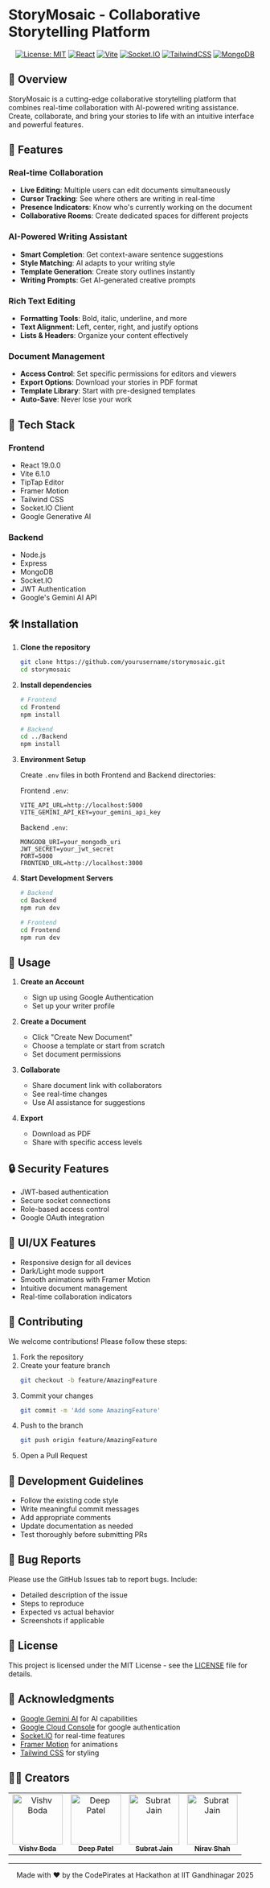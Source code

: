 # StoryMosaic - Collaborative Storytelling Platform

<div align="center">
<!--   <img src="./favicon.ico" alt="StoryMosaic Logo" width="200"/> -->
  
  [![License: MIT](https://img.shields.io/badge/License-MIT-blue.svg)](https://opensource.org/licenses/MIT)
  [![React](https://img.shields.io/badge/React-19.0.0-61dafb.svg)](https://reactjs.org/)
  [![Vite](https://img.shields.io/badge/Vite-6.1.0-646cff.svg)](https://vitejs.dev/)
  [![Socket.IO](https://img.shields.io/badge/Socket.IO-4.8.1-010101.svg)](https://socket.io/)
  [![TailwindCSS](https://img.shields.io/badge/Tailwind-3.4.17-38bdf8.svg)](https://tailwindcss.com/)
  [![MongoDB](https://img.shields.io/badge/MongoDB-7.8.6-4db33d.svg)](https://www.mongodb.com/)
</div>

## 🎯 Overview

StoryMosaic is a cutting-edge collaborative storytelling platform that combines real-time collaboration with AI-powered writing assistance. Create, collaborate, and bring your stories to life with an intuitive interface and powerful features.

## 🌟 Features

### Real-time Collaboration
- **Live Editing**: Multiple users can edit documents simultaneously
- **Cursor Tracking**: See where others are writing in real-time
- **Presence Indicators**: Know who's currently working on the document
- **Collaborative Rooms**: Create dedicated spaces for different projects

### AI-Powered Writing Assistant
- **Smart Completion**: Get context-aware sentence suggestions
- **Style Matching**: AI adapts to your writing style
- **Template Generation**: Create story outlines instantly
- **Writing Prompts**: Get AI-generated creative prompts

### Rich Text Editing
- **Formatting Tools**: Bold, italic, underline, and more
- **Text Alignment**: Left, center, right, and justify options
- **Lists & Headers**: Organize your content effectively

### Document Management
- **Access Control**: Set specific permissions for editors and viewers
- **Export Options**: Download your stories in PDF format
- **Template Library**: Start with pre-designed templates
- **Auto-Save**: Never lose your work

## 🚀 Tech Stack

### Frontend
- React 19.0.0
- Vite 6.1.0
- TipTap Editor
- Framer Motion
- Tailwind CSS
- Socket.IO Client
- Google Generative AI

### Backend
- Node.js
- Express
- MongoDB
- Socket.IO
- JWT Authentication
- Google's Gemini AI API

## 🛠️ Installation

1. **Clone the repository**
   ```bash
   git clone https://github.com/yourusername/storymosaic.git
   cd storymosaic
   ```

2. **Install dependencies**
   ```bash
   # Frontend
   cd Frontend
   npm install

   # Backend
   cd ../Backend
   npm install
   ```

3. **Environment Setup**

   Create `.env` files in both Frontend and Backend directories:

   Frontend `.env`:
   ```env
   VITE_API_URL=http://localhost:5000
   VITE_GEMINI_API_KEY=your_gemini_api_key
   ```

   Backend `.env`:
   ```env
   MONGODB_URI=your_mongodb_uri
   JWT_SECRET=your_jwt_secret
   PORT=5000
   FRONTEND_URL=http://localhost:3000
   ```

4. **Start Development Servers**
   ```bash
   # Backend
   cd Backend
   npm run dev

   # Frontend
   cd Frontend
   npm run dev
   ```

## 📱 Usage

1. **Create an Account**
   - Sign up using Google Authentication
   - Set up your writer profile

2. **Create a Document**
   - Click "Create New Document"
   - Choose a template or start from scratch
   - Set document permissions

3. **Collaborate**
   - Share document link with collaborators
   - See real-time changes
   - Use AI assistance for suggestions

4. **Export**
   - Download as PDF
   - Share with specific access levels

## 🔒 Security Features

- JWT-based authentication
- Secure socket connections
- Role-based access control
- Google OAuth integration

## 🎨 UI/UX Features

- Responsive design for all devices
- Dark/Light mode support
- Smooth animations with Framer Motion
- Intuitive document management
- Real-time collaboration indicators

## 🤝 Contributing

We welcome contributions! Please follow these steps:

1. Fork the repository
2. Create your feature branch
   ```bash
   git checkout -b feature/AmazingFeature
   ```
3. Commit your changes
   ```bash
   git commit -m 'Add some AmazingFeature'
   ```
4. Push to the branch
   ```bash
   git push origin feature/AmazingFeature
   ```
5. Open a Pull Request

## 📝 Development Guidelines

- Follow the existing code style
- Write meaningful commit messages
- Add appropriate comments
- Update documentation as needed
- Test thoroughly before submitting PRs

## 🐛 Bug Reports

Please use the GitHub Issues tab to report bugs. Include:
- Detailed description of the issue
- Steps to reproduce
- Expected vs actual behavior
- Screenshots if applicable

## 📄 License

This project is licensed under the MIT License - see the [LICENSE](LICENSE) file for details.

## 🙏 Acknowledgments

- [Google Gemini AI](https://ai.google.dev/) for AI capabilities
- [Google Cloud Console](https://console.cloud.google.com/) for google authentication
- [Socket.IO](https://socket.io/) for real-time features
- [Framer Motion](https://www.framer.com/motion/) for animations
- [Tailwind CSS](https://tailwindcss.com/) for styling

## 👨‍💻 Creators

<div align="center">
  <table>
    <tr>
      <td align="center">
        <a href="https://github.com/vishv0407">
          <img src="https://avatars.githubusercontent.com/u/126045993?v=4" width="100px;" alt="Vishv Boda"/>
          <br />
          <sub><b>Vishv Boda</b></sub>
        </a>
      </td>
      <td align="center">
        <a href="https://github.com/DataWizard1631">
          <img src=https://avatars.githubusercontent.com/u/143613914?v=4" width="100px;" alt="Deep Patel"/>
          <br />
          <sub><b>Deep Patel</b></sub>
        </a>
      </td>
      <td align="center">
        <a href="https://github.com/CodexKnight-ai">
          <img src="https://avatars.githubusercontent.com/u/148789243?v=4" width="100px;" alt="Subrat Jain"/>
          <br />
          <sub><b>Subrat Jain</b></sub>
        </a>
      </td>
      <td align="center">
        <a href="https://github.com/NiravShah1729">
          <img src="https://avatars.githubusercontent.com/u/199188656?v=4" width="100px;" alt="Subrat Jain"/>
          <br />
          <sub><b>Nirav Shah</b></sub>
        </a>
      </td>
    </tr>
  </table>
</div>

---

<div align="center">
  Made with ❤️ by the CodePirates at Hackathon at IIT Gandhinagar 2025
</div>
